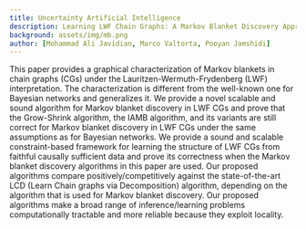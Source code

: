```yaml
---
title: Uncertainty Artificial Intelligence
description: Learning LWF Chain Graphs: A Markov Blanket Discovery Approach
background: assets/img/mb.png
author: [Mohammad Ali Javidian, Marco Valtorta, Pooyan Jamshidi]
---
```


This paper provides a graphical characterization of Markov blankets in chain graphs (CGs) under the Lauritzen-Wermuth-Frydenberg (LWF) interpretation. The characterization is different from the well-known one for Bayesian networks and generalizes it. We provide a novel scalable and sound algorithm for Markov blanket discovery in LWF CGs and prove that the Grow-Shrink algorithm, the IAMB algorithm, and its variants are still correct for Markov blanket discovery in LWF CGs under the same assumptions as for Bayesian networks. We provide a sound and scalable constraint-based framework for learning the structure of LWF CGs from faithful causally sufficient data and prove its correctness when the Markov blanket discovery algorithms in this paper are used. Our proposed algorithms compare positively/competitively against the state-of-the-art LCD (Learn Chain graphs via Decomposition) algorithm, depending on the algorithm that is used for Markov blanket discovery. Our proposed algorithms make a broad range of inference/learning problems computationally tractable and more reliable because they exploit locality.
